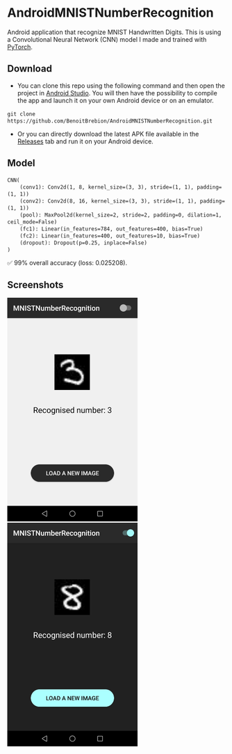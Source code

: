 # AndroidMNISTNumberRecognition
Android application that recognize MNIST Handwritten Digits. This is using a Convolutional Neural Network (CNN) model I made and trained with [PyTorch](https://pytorch.org/).  

## Download
- You can clone this repo using the following command and then open the project in [Android Studio](https://developer.android.com/studio). You will then have the possibility to compile the app and launch it on your own Android device or on an emulator.
```
git clone https://github.com/BenoitBrebion/AndroidMNISTNumberRecognition.git
```

- Or you can directly download the latest APK file available in the [Releases](https://github.com/BenoitBrebion/AndroidMNISTNumberRecognition/releases) tab and run it on your Android device.

## Model
```
CNN(  
    (conv1): Conv2d(1, 8, kernel_size=(3, 3), stride=(1, 1), padding=(1, 1))  
    (conv2): Conv2d(8, 16, kernel_size=(3, 3), stride=(1, 1), padding=(1, 1))  
    (pool): MaxPool2d(kernel_size=2, stride=2, padding=0, dilation=1, ceil_mode=False)  
    (fc1): Linear(in_features=784, out_features=400, bias=True)  
    (fc2): Linear(in_features=400, out_features=10, bias=True)  
    (dropout): Dropout(p=0.25, inplace=False)  
)
```
:white_check_mark: 99% overall accuracy (loss: 0.025208).

## Screenshots
<img src="/images/example_3.jpg" alt="example_3" width="300"/> <img src="/images/example_8.jpg" alt="example_8" width="300"/>
